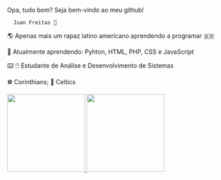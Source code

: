  
 Opa, tudo bom? Seja bem-vindo ao meu github!

      Juan Freitas 🤙
      
🌎 Apenas mais um rapaz latino americano aprendendo a programar 🇧🇷

🌱 Atualmente aprendendo: Pyhton, HTML, PHP, CSS e JavaScript

⌨️ 🖱️ Estudante de Análise e Desenvolvimento de Sistemas  

⚽ Corinthians; 🏀 Celtics

<div>
<a href="https://github.com/JuanFreitas094">
<img height="180em" src="https://github-readme-stats.vercel.app/api/top-langs/?username=JuanFreitas094&layout=compact&langs_count=7&theme=dracula"/>
<img height="180em" src="https://github-readme-stats.vercel.app/api?username=JuanFreitas094&show_icons=true&theme=dracula&include_all_commits=true&count_private=true"/>
</div>
